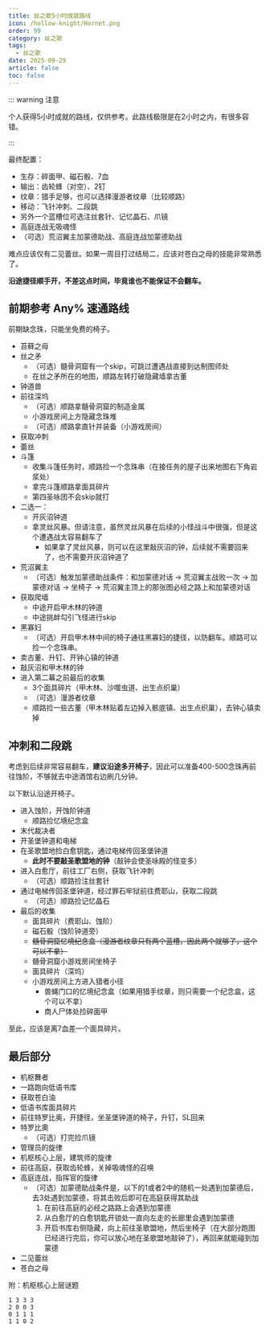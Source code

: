 ```yaml
---
title: 丝之歌5小时成就路线
icon: /hollow-knight/Hornet.png
order: 99
category: 丝之歌
tags:
  - 丝之歌
date: 2025-09-29
article: false
toc: false
---
```


<!-- more -->

::: warning 注意

个人获得5小时成就的路线，仅供参考。此路线极限是在2小时之内，有很多容错。

:::

最终配置：
  - 生存：碎面甲、磁石骰、7血
  - 输出：齿轮蜂（对空）、2钉
  - 纹章：猎手足够，也可以选择漫游者纹章（比较顺路）
  - 移动：飞针冲刺、二段跳
  - 另外一个蓝槽位可选注丝套针、记忆晶石、爪镜
  - 高庭连战无吸魂怪
  - （可选）荒沼翼主加蒙德助战、高庭连战加蒙德助战

难点应该仅有二见蕾丝。如果一周目打过结局二，应该对苍白之母的技能非常熟悉了。

**沿途捷径顺手开，不差这点时间，毕竟谁也不能保证不会翻车。**

## 前期参考 Any% 速通路线

前期缺念珠，只能坐免费的椅子。

- 苔藓之母
- 丝之矛
  - （可选）髓骨洞窟有一个skip，可跳过遭遇战直接到达制图师处
  - 在丝之矛所在的地图，顺路左转打破隐藏墙拿古董
- 钟道兽
- 前往深坞
  - （可选）顺路拿髓骨洞窟的制造金属
  - 小游戏房间上方隐藏念珠堆
  - （可选）顺路拿直针并装备（小游戏房间）
- 获取冲刺
- 蕾丝
- 斗篷
  - 收集斗篷任务时，顺路捡一个念珠串（在接任务的屋子出来地图右下角岩浆处）
  - 拿完斗篷顺路拿面具碎片
  - 第四圣咏团不会skip就打
- 二选一：
  - 开灰沼钟道
  - 拿灵丝风暴。但请注意，虽然灵丝风暴在后续的小怪战斗中很强，但是这个遭遇战太容易翻车了
    - 如果拿了灵丝风暴，则可以在这里敲灰沼的钟，后续就不需要回来了，也不需要开灰沼钟道了
- 荒沼翼主
  - （可选）触发加蒙德助战条件：和加蒙德对话 &rarr; 荒沼翼主战败一次 &rarr; 加蒙德对话 &rarr; 坐椅子 &rarr; 荒沼翼主顶上的那张图必经之路上和加蒙德对话
- 获取爬墙
  - 中途开启甲木林的钟道
  - 中途挑衅勾引飞怪进行skip
- 黑寡妇
  - （可选）开启甲木林中间的椅子通往黑寡妇的捷径，以防翻车。顺路可以捡一个念珠串。
- 卖古董、升钉、开钟心镇的钟道
- 敲灰沼和甲木林的钟
- 进入第二幕之前最后的收集
  - 3个面具碎片（甲木林、沙噬虫道、出生点织巢）
  - （可选）漫游者纹章
  - 顺路捡一些古董（甲木林贴着左边掉入骸底镇、出生点织巢），去钟心镇卖掉

## 冲刺和二段跳

考虑到后续非常容易翻车，**建议沿途多开椅子**，因此可以准备400-500念珠再前往蚀阶，不够就去中途酒馆右边刷几分钟。

以下默认沿途开椅子。

- 进入蚀阶，开蚀阶钟道
  - 顺路捡忆境纪念盒
- 末代裁决者
- 开圣堡钟道和电梯
- 在圣歌盟地捡白愈钥匙，通过电梯传回圣堡钟道
  - **此时不要敲圣歌盟地的钟**（敲钟会使圣咏殿的怪变多）
- 进入白愈厅，前往工厂右侧，获取飞针冲刺
  - （可选）顺路捡注丝套针
- 通过电梯传回圣堡钟道，经过罪石牢狱前往费耶山，获取二段跳
  - （可选）顺路捡记忆晶石
- 最后的收集
  - 面具碎片（费耶山、蚀阶）
  - 磁石骰（蚀阶钟道旁）
  - ~~髓骨洞窟忆境纪念盒（漫游者纹章只有两个蓝槽，因此两个就够了，这个可以不拿）~~
  - 髓骨洞窟小游戏房间坐椅子
  - 面具碎片（深坞）
  - 小游戏房间上方进入猎者小径
    - 兽蝇门口的忆境纪念盒（如果用猎手纹章，则只需要一个纪念盒，这个可以不拿）
    - 商人尸体处捡碎面甲

至此，应该是离7血差一个面具碎片。

## 最后部分

- 机枢舞者
- 一路跑向低语书库
- 获取苍白油
- 低语书库面具碎片
- 前往特罗比奥，开捷径，坐圣堡钟道的椅子，升钉，SL回来
- 特罗比奧
  - （可选）打完捡爪镜
- 管理员的旋律
- 机枢核心上层，建筑师的旋律
- 前往高庭，获取齿轮蜂，关掉吸魂怪的召唤
- 高庭连战，指挥官的旋律
  - （可选）加蒙德助战条件是，以下的1或者2中的随机一处遇到加蒙德后，去3处遇到加蒙德，将其击败后即可在高庭获得其助战
    1. 在前往高庭的必经之路路上会遇到加蒙德
    2. 从白愈厅的白愈钥匙开锁处一直向左走的长廊里会遇到加蒙德
    3. 开启书库右侧隐藏，向上前往圣歌盟地，然后坐椅子（在大部分跑图已经进行完后，你可以放心地在圣歌盟地敲钟了），再回来就能碰到加蒙德
- 二见蕾丝
- 苍白之母

附：机枢核心上层谜题

```text :no-line-numbers
1 3 3 3
2 0 0 3
0 1 1 1
1 1 0 2
```
